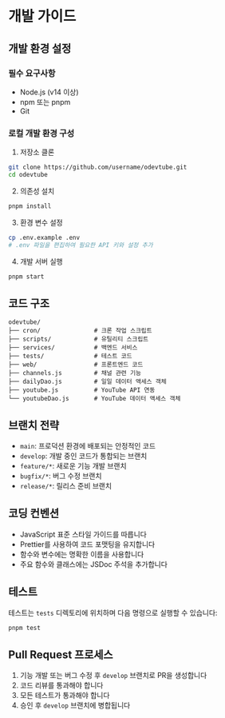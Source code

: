# 개발 가이드

## 개발 환경 설정

### 필수 요구사항
- Node.js (v14 이상)
- npm 또는 pnpm
- Git

### 로컬 개발 환경 구성

1. 저장소 클론
```bash
git clone https://github.com/username/odevtube.git
cd odevtube
```

2. 의존성 설치
```bash
pnpm install
```

3. 환경 변수 설정
```bash
cp .env.example .env
# .env 파일을 편집하여 필요한 API 키와 설정 추가
```

4. 개발 서버 실행
```bash
pnpm start
```

## 코드 구조

```
odevtube/
├── cron/               # 크론 작업 스크립트
├── scripts/            # 유틸리티 스크립트
├── services/           # 백엔드 서비스
├── tests/              # 테스트 코드
├── web/                # 프론트엔드 코드
├── channels.js         # 채널 관련 기능
├── dailyDao.js         # 일일 데이터 액세스 객체
├── youtube.js          # YouTube API 연동
└── youtubeDao.js       # YouTube 데이터 액세스 객체
```

## 브랜치 전략

- `main`: 프로덕션 환경에 배포되는 안정적인 코드
- `develop`: 개발 중인 코드가 통합되는 브랜치
- `feature/*`: 새로운 기능 개발 브랜치
- `bugfix/*`: 버그 수정 브랜치
- `release/*`: 릴리스 준비 브랜치

## 코딩 컨벤션

- JavaScript 표준 스타일 가이드를 따릅니다
- Prettier를 사용하여 코드 포맷팅을 유지합니다
- 함수와 변수에는 명확한 이름을 사용합니다
- 주요 함수와 클래스에는 JSDoc 주석을 추가합니다

## 테스트

테스트는 `tests` 디렉토리에 위치하며 다음 명령으로 실행할 수 있습니다:

```bash
pnpm test
```

## Pull Request 프로세스

1. 기능 개발 또는 버그 수정 후 `develop` 브랜치로 PR을 생성합니다
2. 코드 리뷰를 통과해야 합니다
3. 모든 테스트가 통과해야 합니다
4. 승인 후 `develop` 브랜치에 병합됩니다

